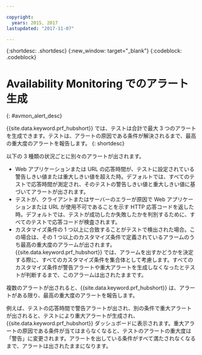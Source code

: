 ```yaml
---

copyright:
  years: 2015, 2017
lastupdated: "2017-11-07"

---
```


{:shortdesc: .shortdesc}
{:new_window: target="_blank"}
{:codeblock: .codeblock}


# Availability Monitoring でのアラート生成
{: #avmon_alert_desc}

{{site.data.keyword.prf_hubshort}} では、テストは合計で最大 3 つのアラートを生成できます。テストは、アラートの原因である条件が解決されるまで、最高の重大度のアラートを報告します。
{: shortdesc}

以下の 3 種類の状況ごとに別々のアラートが出されます。

-   Web アプリケーションまたは URL の応答時間が、テストに設定されている警告しきい値または重大しきい値を超えた時。デフォルトでは、すべてのテストで応答時間が測定され、そのテストの警告しきい値と重大しきい値に基づいてアラートが出されます。
-   テストが、クライアントまたはサーバーのエラーが原因で Web アプリケーションまたは URL が使用不可であることを示す HTTP 応答コードを返した時。デフォルトでは、テストが成功したか失敗したかを判別するために、すべてのテストで応答コードが検査されます。
-   カスタマイズ条件の 1 つ以上に合致することがテストで検出された場合。この場合は、その 1 つ以上のカスタマイズ条件で定義されているアラームのうち最高の重大度のアラームが出されます。{{site.data.keyword.prf_hubshort}} では、アラームを出すかどうかを決定する際に、すべてのカスタマイズ条件を集合体として考慮します。すべてのカスタマイズ条件が警告アラートや重大アラートを生成しなくなったとテストが判断するまで、このアラームは出されたままです。


複数のアラートが出されると、{{site.data.keyword.prf_hubshort}} は、アラートがある限り、最高の重大度のアラートを報告します。

例えば、テストの応答時間で警告アラートが出され、別の条件で重大アラートが出されると、テストにより重大アラートが生成され、{{site.data.keyword.prf_hubshort}} ダッシュボードに表示されます。重大アラートの原因である条件が当てはまらなくなると、テストのアラートの重大度は「警告」に変更されます。アラートを出している条件がすべて満たされなくなるまで、アラートは出されたままになります。
